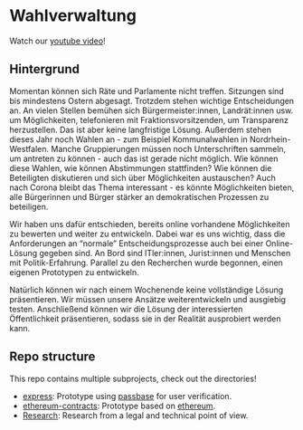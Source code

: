 # Wahlverwaltung

Watch our [youtube video](https://youtu.be/TcZJSUcHfGU)!

## Hintergrund

Momentan können sich Räte und Parlamente nicht treffen. Sitzungen sind bis mindestens Ostern abgesagt. Trotzdem stehen wichtige Entscheidungen an. An vielen Stellen bemühen sich Bürgermeister:innen, Landrät:innen usw. um Möglichkeiten, telefonieren mit Fraktionsvorsitzenden, um Transparenz herzustellen. Das ist aber keine langfristige Lösung. 
Außerdem stehen dieses Jahr noch Wahlen an - zum Beispiel Kommunalwahlen in Nordrhein-Westfalen. Manche Gruppierungen müssen noch Unterschriften sammeln, um antreten zu können - auch das ist gerade nicht möglich. Wie können diese Wahlen, wie können Abstimmungen stattfinden? Wie können die Beteiligten diskutieren und sich über Möglichkeiten austauschen?
Auch nach Corona bleibt das Thema interessant - es könnte Möglichkeiten bieten, alle Bürgerinnen und Bürger stärker an demokratischen Prozessen zu beteiligen.

Wir haben uns dafür entschieden, bereits online vorhandene Möglichkeiten zu bewerten und weiter zu entwickeln. Dabei war es uns wichtig, dass die Anforderungen an “normale” Entscheidungsprozesse auch bei einer Online-Lösung gegeben sind. An Bord sind ITler:innen, Jurist:innen und Menschen mit Politik-Erfahrung. Parallel zu den Recherchen wurde begonnen, einen eigenen Prototypen zu entwickeln.

Natürlich können wir nach einem Wochenende keine vollständige Lösung präsentieren. Wir müssen unsere Ansätze weiterentwickeln und ausgiebig testen. Anschließend können wir die Lösung der interessierten Öffentlichkeit präsentieren, sodass sie in der Realität ausprobiert werden kann.  

## Repo structure

This repo contains multiple subprojects, check out the directories!

- [express](./express):
Prototype using [passbase](https://passbase.com/) for user verification.
- [ethereum-contracts](./ethereum-contracts):
Prototype based on [ethereum](./Research/dezentrale_Abstimmungssysteme.md).
- [Research](./Research):
Research from a legal and technical point of view.
